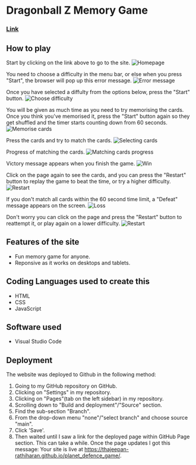# Dragonball Z Memory Game

### [Link](https://thajeepan-rathiharan.github.io/DBZ_Memory_Game/)

## How to play

Start by clicking on the link above to go to the site.
![Homepage](IMG/1.png)

You need to choose a difficulty in the menu bar, or else when you press "Start", the browser will pop up this error message.
![Error message](IMG/2.png)

Once you have selected a diffulty from the options below, press the "Start" button.
![Choose difficulty](IMG/3.png)

You will be given as much time as you need to try memorising the cards. Once you think you've memorised it, press the "Start" button again so they get shuffled and the timer starts counting down from 60 seconds.
![Memorise cards](IMG/4.png)

Press the cards and try to match the cards.
![Selecting cards](IMG/5.png)

Progress of matching the cards.
![Matching cards progress](IMG/6.png)

Victory message appears when you finish the game.
![Win](IMG/7.png)

Click on the page again to see the cards, and you can press the "Restart" button to replay the game to beat the time, or try a higher difficulty.
![Restart](IMG/8.png)

If you don't match all cards within the 60 second time limit, a "Defeat" message appears on the screen. 
![Loss](IMG/9.png)

Don't worry you can click on the page and press the "Restart" button to reattempt it, or play again on a lower difficulty.
![Restart](IMG/10.png)

## Features of the site     
* Fun memory game for anyone.
* Reponsive as it works on desktops and tablets.

## Coding Languages used to create this
* HTML
* CSS
* JavaScript

## Software used
* Visual Studio Code

## Deployment

The website was deployed to Github in the following method:
  
1. Going to my GitHub repository on GitHub.
2. Clicking on "Settings" in my repository.
3. Clicking on "Pages"(tab on the left sidebar) in my repository.
4. Scrolling down to "Build and deployment"/"Source" section.
5. Find the sub-section "Branch".
6. From the drop-down menu "none"/"select branch" and choose source "main".
7. Click 'Save'.
8. Then waited until I saw a link for the deployed page within GitHub Page section. This can take a while. Once the page updates I got this message: Your site is live at https://thajeepan-rathiharan.github.io/planet_defence_game/.